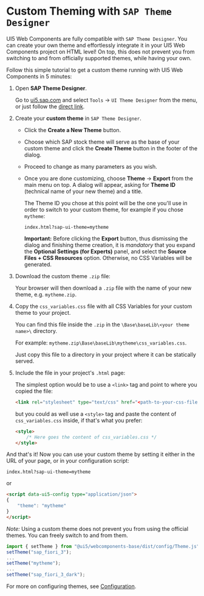 # Custom Theming with `SAP Theme Designer`

UI5 Web Components are fully compatible with `SAP Theme Designer`. You can create your own theme and effortlessly 
integrate it in your UI5 Web Components project on HTML level! On top, this does not prevent you from switching to
and from officially supported themes, while having your own.  

Follow this simple tutorial to get a custom theme running with UI5 Web Components in 5 minutes:

1. Open **SAP Theme Designer**.

	Go to [ui5.sap.com](https://ui5.sap.com) and select `Tools` -> `UI Theme Designer` from the menu, or just follow the
	[direct link](https://themedesigner-themedesigner.dispatcher.hanatrial.ondemand.com/index.html).

2. Create your **custom theme** in `SAP Theme Designer`.

	- Click the **Create a New Theme** button.
	
	- Choose which SAP stock theme will serve as the base of your custom theme and click the **Create Theme** button in the footer of the dialog.
	
	- Proceed to change as many parameters as you wish.
	
	- Once you are done customizing, choose **Theme** -> **Export** from the main menu on top. A dialog will appear,
	asking for **Theme ID** (technical name of your new theme) and a title.

		The Theme ID you chose at this point will be the one you'll use in order to switch to your custom theme, for example if you chose `mytheme`:
		
		`index.html?sap-ui-theme=mytheme`
		
		**Important:** Before clicking the **Export** button, thus dismissing the dialog and finishing theme creation,
		it is *mandatory* that you expand the **Optional Settings (for Experts)** panel, and select the **Source Files + CSS Resources** option.
		Otherwise, no CSS Variables will be generated.

3. Download the custom theme `.zip` file:

	Your browser will then download a `.zip` file with the name of your new theme, e.g. `mytheme.zip`.
	
4. Copy the `css_variables.css` file with all CSS Variables for your custom theme to your project.

	You can find this file inside the `.zip` in the `\Base\baseLib\<your theme name>\` directory. 
	
	For example: `mytheme.zip\Base\baseLib\mytheme\css_variables.css`.
	
	Just copy this file to a directory in your project where it can be statically served.
	
5. Include the file in your project's `.html` page:

	The simplest option would be to use a `<link>` tag and point to where you copied the file: 

	```html
	<link rel="stylesheet" type="text/css" href="<path-to-your-css-file>/css_variables.css">
	```
	
	but you could as well use a `<style>` tag and paste the content of `css_variables.css` inside, 
	if that's what you prefer:
	
	```html
    <style>
   		/* Here goes the content of css_variables.css */
    </style>
    ```
	
And that's it! Now you can use your custom theme by setting it either in the URL of your page,
or in your configuration script:

`index.html?sap-ui-theme=mytheme`

or

```html
<script data-ui5-config type="application/json">
{
	"theme": "mytheme"
}
</script>
```

*Note:* Using a custom theme does not prevent you from using the official themes. You can freely switch to and from them.

```js
import { setTheme } from "@ui5/webcomponents-base/dist/config/Theme.js";
setTheme("sap_fiori_3");
...
setTheme("mytheme");
...
setTheme("sap_fiori_3_dark");
```

For more on configuring themes, see [Configuration](Configuration.md).
 	
